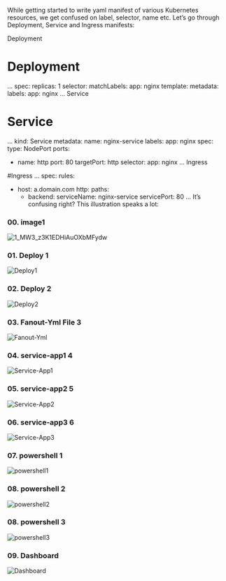 While getting started to write yaml manifest of various Kubernetes resources, we get confused on label, selector, name etc. Let’s go through Deployment, Service and Ingress manifests:

Deployment

# Deployment
...
spec:
  replicas: 1
  selector:
    matchLabels:
      app: nginx
  template:
    metadata:
      labels:
        app: nginx
...
Service

# Service
...
kind: Service
metadata:
  name: nginx-service
  labels:
    app: nginx
spec:
  type: NodePort
  ports:
  - name: http
    port: 80
    targetPort: http
  selector:
    app: nginx
...
Ingress

#Ingress
...
spec:
  rules:
  - host: a.domain.com
    http:
      paths:
      - backend:
          serviceName: nginx-service
          servicePort: 80
...
It’s confusing right? This illustration speaks a lot:
### 00. image1
![1_MW3_z3K1EDHiAuOXbMFydw](https://github.com/user-attachments/assets/0dcb0a5e-950c-44d0-a489-3565a6816d3b)

### 01. Deploy 1
![Deploy1](https://github.com/user-attachments/assets/eb775a51-55d1-4d43-ac29-97850d374e21)

### 02. Deploy 2
![Deploy2](https://github.com/user-attachments/assets/ddff076e-ed91-4ac1-993b-930388e0e537)

### 03. Fanout-Yml File 3
![Fanout-Yml](https://github.com/user-attachments/assets/9bc9b236-f20d-4ebc-93c2-c64083756e63)

### 04. service-app1 4
![Service-App1](https://github.com/user-attachments/assets/71967927-a594-41c0-ae75-d402f9279f06)

### 05. service-app2 5
![Service-App2](https://github.com/user-attachments/assets/3cef184d-692d-493c-9f18-d1419c19c050)

### 06. service-app3 6
![Service-App3](https://github.com/user-attachments/assets/3c54778e-8a28-4734-9ae2-a743fe1a547a)

### 07. powershell 1
![powershell1](https://github.com/user-attachments/assets/7518a88b-9c37-438d-b221-60b776d7214a)

### 08. powershell 2
![powershell2](https://github.com/user-attachments/assets/0662c7b0-bb10-4f50-94fb-61c4610a9449)

### 08. powershell 3
![powershell3](https://github.com/user-attachments/assets/dc2c3c64-e5a2-4615-9814-eee6cef49ba1)

### 09. Dashboard
![Dashboard](https://github.com/user-attachments/assets/baf17a87-b277-4327-a16d-c224106b098a)







